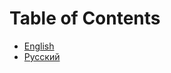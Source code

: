 # Table of Contents

- [English](main/10_00_00_00_eng__Table_of_Contents.md)
- [Русский](main/10_00_00_00_rus__Table_of_Contents.md)
